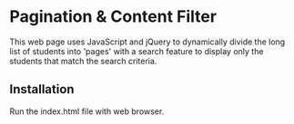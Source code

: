 # Pagination & Content Filter 

This web page uses JavaScript and jQuery to dynamically divide the long list of students into 'pages' with a search feature to display only the students that match the search criteria.

## Installation

Run the index.html file with web browser.
